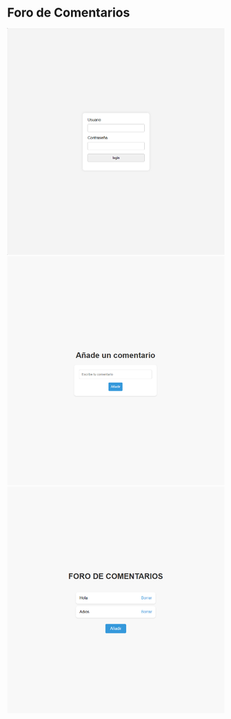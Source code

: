 # Foro de Comentarios

![Alt text](/public/1.png)
![Alt text](/public/2.png)
![Alt text](/public/3.png)